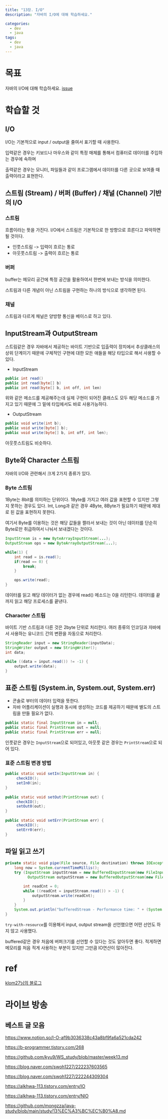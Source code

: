 ```yaml
---
title: "13장. I/O"
description: "자바의 I/O에 대해 학습하세요."

categories:
  - dev
  - java
tags:
  - dev
  - java
---
```


# 목표
자바의 I/O에 대해 학습하세요. [issue](https://github.com/whiteship/live-study/issues/13)

# 학습할 것
## I/O
I/O는 기본적으로 input / output을 줄여서 표기할 때 사용한다. 

입력같은 경우는 키보드나 마우스와 같이 특정 매체를 통해서 컴퓨터로 데이터를 주입하는 경우에 속하며 

출력같은 경우는 모니터, 파일들과 같이 프로그램에서 데이터를 다른 곳으로 보여줄 때 출력이라고 표현한다.

## 스트림 (Stream) / 버퍼 (Buffer) / 채널 (Channel) 기반의 I/O
### 스트림
흐름이라는 뜻을 가진다. I/O에서 스트림은 기본적으로 한 방향으로 흐른다고 파악하면 될 것이다.

- 인풋스트림 -> 입력이 흐르는 통로
- 아웃풋스트림 -> 출력이 흐르는 통로

### 버퍼
buffer는 메모리 공간에 특정 공간을 활용하여서 한번에 보내는 방식을 의미한다.

스트림과 다른 개념이 아닌 스트림을 구현하는 하나의 방식으로 생각하면 된다.

### 채널
스트림과 다르게 채널은 양방향 통신을 베이스로 하고 있다.

## InputStream과 OutputStream
스트림같은 경우 자바에서 제공하는 바이트 기반으로 입출력이 장치에서 추상클래스의 상위 단계이기 때문에 구체적인 구현에 대한 모든 애들을 해당 타입으로 해서 사용할 수 있다.

- InputStream
``` java
public int read()
public int read(byte[] b)
public int read(byte[] b, int off, int len)
```
위와 같은 메소드를 제공해주는데 실제 구현이 되어진 클래스도 모두 해당 메소드를 가지고 있기 때문에 그 밑에 타입에서도 바로 사용가능하다.

- OutputStream
``` java
public void write(int b);
public void write(byte[] b);
public void write(byte[] b, int off, int len);
```
아웃풋스트림도 비슷하다.

## Byte와 Character 스트림
자바의 I/O와 관련해서 크게 2가지 종류가 있다.

### Byte 스트림
1Byte는 8bit를 의미하는 단위이다. 1Byte를 가지고 여러 값을 표현할 수 있지만 그렇지 못하는 경우도 있다. Int, Long과 같은 경우 4Byte, 8Byte가 필요하기 때문에 제대로 된 값을 표현하지 못한다.

여기서 Byte를 이용하는 것은 해당 값들을 짤라서 보내는 것이 아닌 데이터를 단순히 Byte로만 취급하여서 나눠서 보내겠다는 것이다.

``` java
InputStream is = new ByteArrayInputStream(...);
OutputStream ops = new ByteArrayOutputStream(...);

while(1) {
    int read = is.read();
    if(read == 0) {
        break;
    }

    ops.write(read);
}
```
데이터를 읽고 해당 데이터가 없는 경우에 read() 메소드는 0을 리턴한다. 데이터를 끝까지 읽고 해당 프로세스를 끝낸다.


### Character 스트림
바이트 기반 스트림과 다른 것은 2byte 단위로 처리한다. 여러 종류의 인코딩과 자바에서 사용하는 유니코드 간의 변환을 자동으로 처리한다.

``` java
StringReader input = new StringReader(inputData);
StringWriter output = new StringWriter();
int data;

while ((data = input.read()) != -1) {
    output.write(data);
}
```

## 표준 스트림 (System.in, System.out, System.err)
- 콘솔로 부터의 데이터 입력을 뜻한다.
- 자바 어플리케이션이 실행과 동시에 생성하는 코드를 제공하기 때문에 별도의 스트림을 만들 필요가 없다.

``` java
public static final InputStream in = null;
public static final PrintStream out = null;
public static final PrintStream err = null;
```
인풋같은 경우는 `InputStream`으로 되어있고, 아웃풋 같은 경우는 `PrintStream`으로 되어 있다.

### 표준 스트림 변경 방법
``` java
public static void setIn(InputStream in) {
     checkIO();
     setIn0(in);
}
    
public static void setOut(PrintStream out) {
     checkIO();
     setOut0(out);
}
    
public static void setErr(PrintStream err) {
     checkIO();
     setErr0(err);
}
```

## 파일 읽고 쓰기
``` java
private static void pipe(File source, File destination) throws IOException {
    long now = System.currentTimeMillis();
    try (InputStream inputStream = new BufferedInputStream(new FileInputStream(source));
          OutputStream outputStream = new BufferedOutputStream(new FileOutputStream(destination))) {

        int readCnt = 0;
        while ((readCnt = inputStream.read()) > -1) {
            outputStream.write(readCnt);
        }
    }
    System.out.println("bufferedStream - Performance time: " + (System.currentTimeMillis() - now));
}
```
`try-with-resource`를 이용해서 input, output stream을 선언했으면 어떤 선언도 하지 않고 사용했다.

buffered같은 경우 처음에 버퍼크기를 선언할 수 있다는 것도 알아두면 좋다. 적게하면 메모리를 처음 적게 사용하는 부분이 있지만 그만큼 IO연산이 많아진다.


# ref
[klom27님의 블로그](https://b-programmer.tistory.com/268)

# 라이브 방송

## 베스트 글 모음
https://www.notion.so/I-O-af9b3036338c43a8bf9fa6a521cda242

https://b-programmer.tistory.com/268

https://github.com/kyu9/WS_study/blob/master/week13.md

https://blog.naver.com/swoh1227/222237603565

https://blog.naver.com/swoh1227/222244309304

https://alkhwa-113.tistory.com/entry/IO

https://alkhwa-113.tistory.com/entry/NIO

https://github.com/mongzza/java-study/blob/main/study/13%EC%A3%BC%EC%B0%A8.md

